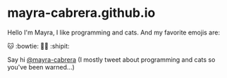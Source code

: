 # mayra-cabrera.github.io 

Hello I'm Mayra,
I like programming and cats. 
And my favorite emojis are:

:cat: :bowtie: :ok_woman: :shipit:

Say hi [@mayra-cabrera](https://twitter.com/may_cabrera) (I mostly tweet about programming and cats so you've been warned...) 

